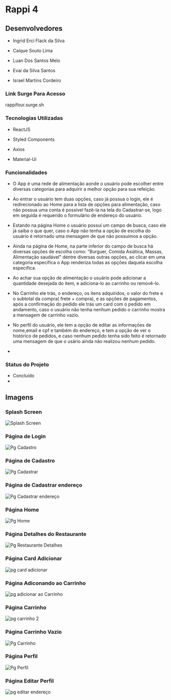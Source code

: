 # Rappi 4

## Desenvolvedores 

- Ingrid Erci Flack da Silva
 
- Caíque Souto Lima

- Luan Dos Santos Melo

- Evaí da Silva Santos

- Israel Martins Cordeiro


### Link Surge Para Acesso 

rappifour.surge.sh


### Tecnologias Utilizadas

- ReactJS
 
- Styled Components

- Axios
 
- Material-Ui


### Funcionalidades 
- O App é uma rede de alimentação aonde o usuário pode escolher entre diversas categorias para adquirir a melhor opção para sua refeição.

- Ao entrar o usuário tem duas opções, caso já possua o login, ele é redirecionado ao Home para a lista de opções para alimentação, caso não possua uma conta é possível fazê-la na tela do Cadastrar-se, logo em seguida é requerido o formulário de endereço do usuário.

- Estando na página Home o usuário possuí um campo de busca, caso ele já saiba o que quer, caso o App não tenha a opção de escolha do usuário é retornado uma mensagem de que não possuímos a opção.
 
- Ainda na página de Home, na parte inferior do campo de busca há diversas opções de escolha como: "Burguer, Comida Asiática, Massas, Alimentação saudável" dentre diversas outras opções, ao clicar em uma categoria especifica o App renderiza todas as opções daquela escolha especifica.

- Ao achar sua opção de alimentação o usuário pode adicionar a quantidade desejada do item, e adiciona-lo ao carrinho ou removê-lo.

- No Carrinho ele trás, o endereço, os itens adquiridos, o valor do frete e o subtotal da compra( frete + compra), e as opções de pagamentos, após a confirmação do pedido ele trás um card com o pedido em andamento, caso o usuário não tenha nenhum pedido o carrinho mostra a mensagem de carrinho vazio.

- No perfil do usuário, ele tem a opção de editar as informações de nome,email e cpf e também do endereço, e tem a opção de ver o histórico de pedidos, e caso nenhum pedido tenha sido feito é retornado uma mensagem de que o usário ainda não realizou nenhum pedido. 
- 


### Status do Projeto

- Concluído
- 

## Imagens 



### Splash Screen 



![Splash Screen](https://user-images.githubusercontent.com/85313042/132930180-d5e714ff-a504-4b7f-9ecd-b107849ab81d.png)




### Página de Login 




![Pg Cadastro](https://user-images.githubusercontent.com/85313042/132930238-9745a67b-9763-403e-b76e-62877f011554.png)




### Página de Cadastro 




![Pg Cadastrar](https://user-images.githubusercontent.com/85313042/132930252-75fec54e-c66f-4ba8-b5c1-4f8baef09f4d.png)




### Página de Cadastrar endereço




![Pg Cadastrar endereço](https://user-images.githubusercontent.com/85313042/132930261-84742b16-decf-4ea7-a3ff-229bd2a6550c.png)




### Página Home



![Pg Home](https://user-images.githubusercontent.com/85313042/132930284-189d47e5-d249-42c2-8be6-ba0bf0d6faeb.png)




### Página Detalhes do Restaurante



![Pg Restaurante Detalhes](https://user-images.githubusercontent.com/85313042/132930407-fadff5c5-7b8f-47c7-b23c-e61ca6c4221e.png)




### Página Card Adicionar 



![pg card adicionar](https://user-images.githubusercontent.com/85313042/132930578-2d3ccf53-ef73-40fe-a253-85809e7feb1a.png)




### Página Adiconando ao Carrinho



![pg adicionar ao Carrinho](https://user-images.githubusercontent.com/85313042/132930697-befe4559-6fd3-4385-95cb-bf697788627d.png)




### Página Carrinho 



![pg carrinho 2](https://user-images.githubusercontent.com/85313042/132930558-1f5084e7-3061-4c20-9039-182194a38128.png)



### Página Carrinho Vazio 



![Pg Carrinho](https://user-images.githubusercontent.com/85313042/132930728-b7f0cd1c-c6c7-4d29-87cb-dab0acbbda6c.png)




### Página Perfil



![Pg Perfil](https://user-images.githubusercontent.com/85313042/132930779-5ff70bff-0ee1-4af1-8914-d6dc373b825c.png)



### Página Editar Perfil 


![pg editar endereço](https://user-images.githubusercontent.com/85313042/132930939-b7fe71e6-f15e-4a7b-a4af-4f86e247217e.png)












